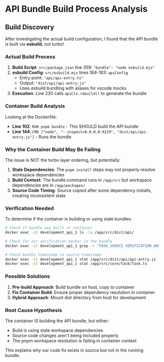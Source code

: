 # API Bundle Build Process Analysis

## Build Discovery

After investigating the actual build configuration, I found that the API bundle is built via **esbuild**, not turbo!

### Actual Build Process

1. **Build Script**: `src/package.json` line 359: `"bundle": "node esbuild.mjs"`
2. **esbuild Config**: `src/esbuild.mjs` lines 164-183: `apiConfig`
    - Entry point: `"api/api-entry.ts"`
    - Output: `"dist/api/api-entry.js"`
    - Uses esbuild bundling with aliases for vscode mocks
3. **Execution**: Line 230 calls `apiCtx.rebuild()` to generate the bundle

### Container Build Analysis

Looking at the Dockerfile:

- **Line 102**: `RUN pnpm bundle` - This SHOULD build the API bundle
- **Line 144**: `CMD ["node", "--inspect=0.0.0.0:9229", "dist/api/api-entry.js"]` - Runs the bundle

### Why the Container Build May Be Failing

The issue is NOT the turbo layer ordering, but potentially:

1. **Stale Dependencies**: The `pnpm install` steps may not properly resolve workspace dependencies
2. **Build Context**: The bundle command runs in `/app/src` but workspace dependencies are in `/app/packages/`
3. **Source Code Timing**: Source copied after some dependency installs, creating inconsistent state

### Verification Needed

To determine if the container is building or using stale bundles:

```bash
# Check if bundle was built in container
docker exec -it development_api_1 ls -la /app/src/dist/api/

# Check for our verification marker in the bundle
docker exec -it development_api_1 grep -r "TASK_SOURCE_VERIFICATION_ARCHITECT_MODE_2025" /app/src/dist/

# Check bundle timestamp vs source timestamp
docker exec -it development_api_1 stat /app/src/dist/api/api-entry.js
docker exec -it development_api_1 stat /app/src/core/task/Task.ts
```

### Possible Solutions

1. **Pre-build Approach**: Build bundle on host, copy to container
2. **Fix Container Build**: Ensure proper dependency resolution in container
3. **Hybrid Approach**: Mount dist directory from host for development

### Root Cause Hypothesis

The container IS building the API bundle, but either:

- Build is using stale workspace dependencies
- Source code changes aren't being included properly
- The pnpm workspace resolution is failing in container context

This explains why our code fix exists in source but not in the running bundle.
